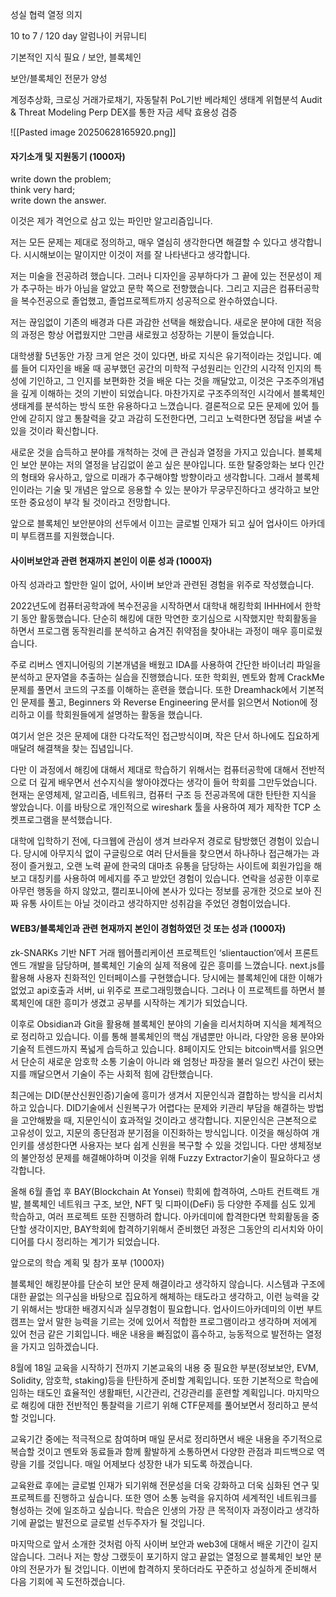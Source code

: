 성실 협력 열정 의지

10 to 7 / 120 day
알럼나이 커뮤니티

기본적인 지식 필요 / 보안, 블록체인

보안/블록체인 전문가 양성

계정추상화, 크로싱
거래가로채기, 자동탈취
PoL기반 베라체인 생태계 위협분석
Audit & Threat Modeling
Perp DEX를 통한 자금 세탁 효용성 검증

![[Pasted image 20250628165920.png]]


#### 자기소개 및 지원동기 (1000자)

write down the problem;  
think very hard;  
write down the answer.

이것은 제가 격언으로 삼고 있는 파인만 알고리즘입니다.

저는 모든 문제는 제대로 정의하고, 매우 열심히 생각한다면 해결할 수 있다고 생각합니다. 시시해보이는 말이지만 이것이 저를 잘 나타낸다고 생각합니다.

저는 미술을 전공하려 했습니다. 그러나 디자인을 공부하다가 그 끝에 있는 전문성이 제가 추구하는 바가 아님을 알았고 문학 쪽으로 전향했습니다. 그리고 지금은 컴퓨터공학을 복수전공으로 졸업했고, 졸업프로젝트까지 성공적으로 완수하였습니다.

저는 끊임없이 기존의 배경과 다른 과감한 선택을 해왔습니다. 새로운 분야에 대한 적응의 과정은 항상 어렵웠지만 그만큼 새로웠고 성장하는 기분이 들었습니다. 

대학생활 5년동안 가장 크게 얻은 것이 있다면, 바로 지식은 유기적이라는 것입니다. 예를 들어 디자인을 배울 때 공부했던 공간의 미학적 구성원리는 인간의 시각적 인지의 특성에 기인하고, 그 인지를 보편화한 것을 배운 다는 것을 깨달았고, 이것은 구조주의개념을 깊게 이해하는 것의 기반이 되었습니다. 마찬가지로 구조주의적인 시각에서 블록체인 생태계를 분석하는 방식 또한 유용하다고 느꼈습니다.
결론적으로 모든 문제에 있어 틀 안에 갇히지 않고 통찰력을 갖고 과감히 도전한다면, 그리고 노력한다면 정답을 써낼 수 있을 것이라 확신합니다.

새로운 것을 습득하고 분야를 개척하는 것에 큰 관심과 열정을 가지고 있습니다. 블록체인 보안 분야는 저의 열정을 남김없이 쏟고 싶은 분야입니다. 또한 탈중앙화는 보다 인간의 형태와 유사하고, 앞으로 미래가 추구해야할 방향이라고 생각합니다. 그래서 블록체인이라는 기술 및 개념은 앞으로 응용할 수 있는 분야가 무궁무진하다고 생각하고 보안 또한 중요성이 부각 될 것이라고 전망합니다. 

앞으로 블록체인 보안분야의 선두에서 이끄는 글로벌 인재가 되고 싶어 업사이드 아카데미 부트캠프를 지원했습니다.

#### 사이버보안과 관련 현재까지 본인이 이룬 성과 (1000자)

아직 성과라고 할만한 일이 없어, 사이버 보안과 관련된 경험을 위주로 작성했습니다.

2022년도에 컴퓨터공학과에 복수전공을 시작하면서 대학내 해킹학회 IHHH에서 한학기 동안 활동했습니다. 단순히 해킹에 대한 막연한 호기심으로 시작했지만 학회활동을 하면서 프로그램 동작원리를 분석하고 숨겨진 취약점을 찾아내는 과정이 매우 흥미로웠습니다.

주로 리버스 엔지니어링의 기본개념을 배웠고 IDA를 사용하여 간단한 바이너리 파일을 분석하고 문자열을 추출하는 실습을 진행했습니다. 또한 학회원, 멘토와 함께 CrackMe문제를 풀면서 코드의 구조를 이해하는 훈련을 했습니다. 또한 Dreamhack에서 기본적인 문제를 풀고, Beginners 와 Reverse Engineering 문서를 읽으면서 Notion에 정리하고 이를 학회원들에게 설명하는 활동을 했습니다.

여기서 얻은 것은 문제에 대한 다각도적인 접근방식이며, 작은 단서 하나에도 집요하게 매달려 해결책을 찾는 집념입니다.

다만 이 과정에서 해킹에 대해서 제대로 학습하기 위해서는 컴퓨터공학에 대해서 전반적으로 더 깊게 배우면서 선수지식을 쌓아야겠다는 생각이 들어 학회를 그만두었습니다. 현재는 운영체제, 알고리즘, 네트워크, 컴퓨터 구조 등 전공과목에 대한 탄탄한 지식을 쌓았습니다. 이를 바탕으로 개인적으로 wireshark 툴을 사용하여 제가 제작한 TCP 소켓프로그램을 분석했습니다.

대학에 입학하기 전에, 다크웹에 관심이 생겨 브라우저 경로로 탐방했던 경험이 있습니다. 당시에 아무지식 없이 구글링으로 여러 단서들을 찾으면서 하나하나 접근해가는 과정이 즐거웠고, 오랜 노력 끝에 한국의 대마초 유통을 담당하는 사이트에 회원가입을 해보고 대칭키를 사용하여 메세지를 주고 받았던 경험이 있습니다. 연락을 성공한 이후로 아무런 행동을 하지 않았고, 캘리포니아에 본사가 있다는 정보를 공개한 것으로 보아 진짜 유통 사이트는 아닐 것이라고 생각하지만 성취감을 주었던 경험이었습니다.

#### WEB3/블록체인과 관련 현재까지 본인이 경험하였던 것 또는 성과 (1000자)

zk-SNARKs 기반 NFT 거래 웹어플리케이션 프로젝트인 ‘slientauction’에서 프론트엔드 개발을 담당하며, 블록체인 기술의 실제 적용에 깊은 흥미를 느꼈습니다. next.js를 활용해 사용자 친화적인 인터페이스를 구현했습니다. 당시에는 블록체인에 대한 이해가 없었고 api호출과 서버, ui 위주로 프로그래밍했습니다. 그러나 이 프로젝트를 하면서 블록체인에 대한 흥미가 생겼고 공부를 시작하는 계기가 되었습니다.

이후로 Obsidian과 Git을 활용해 블록체인 분야의 기술을 리서치하며 지식을 체계적으로 정리하고 있습니다. 이를 통해 블록체인의 핵심 개념뿐만 아니라, 다양한 응용 분야와 기술적 트렌드까지 폭넓게 습득하고 있습니다. 8페이지도 안되는 bitcoin백서를 읽으면서 단순히 새로운 암호학 소통 기술이 아니라 왜 엄청난 파장을 불러 일으킨 사건이 됐는 지를 깨달으면서 기술이 주는 사회적 힘에 감탄했습니다.

최근에는 DID(분산신원인증)기술에 흥미가 생겨서 지문인식과 결합하는 방식을 리서치하고 있습니다. DID기술에서 신원복구가 어렵다는 문제와 키관리 부담을 해결하는 방법을 고안해봤을 때, 지문인식이 효과적일 것이라고 생각합니다. 지문인식은 근본적으로 고유성이 있고, 지문의 종단점과 분기점을 이진화하는 방식입니다. 이것을 해싱하여 개인키를 생성한다면 사용자는 보다 쉽게 신원을 복구할 수 있을 것입니다. 다만 생체정보의 불안정성 문제를 해결해야하며 이것을 위해 Fuzzy Extractor기술이 필요하다고 생각합니다.

올해 6월 졸업 후 BAY(Blockchain At Yonsei) 학회에 합격하여, 스마트 컨트랙트 개발, 블록체인 네트워크 구조, 보안, NFT 및 디파이(DeFi) 등 다양한 주제를 심도 있게 학습하고, 여러 프로젝트 또한 진행하려 합니다. 아카데미에 합격한다면 학회활동을 중단할 생각이지만, BAY학회에 합격하기위해서 준비했던 과정은 그동안의 리서치와 아이디어를 다시 정리하는 계기가 되었습니다.



앞으로의 학습 계획 및 참가 포부 (1000자)


블록체인 해킹분야를 단순히 보안 문제 해결이라고 생각하지 않습니다. 시스템과 구조에 대한 끝없는 의구심을 바탕으로 집요하게 해체하는 태도라고 생각하고, 이런 능력을 갖기 위해서는 방대한 배경지식과 실무경험이 필요합니다. 업사이드아카데미의 이번 부트캠프는 앞서 말한 능력을 기르는 것에 있어서 적합한 프로그램이라고 생각하며 저에게 있어 천금 같은 기회입니다. 배운 내용을 빠짐없이 흡수하고, 능동적으로 발전하는 열정을 가지고 임하겠습니다.

8월에 18일 교육을 시작하기 전까지 기본교육의 내용 중 필요한 부분(정보보안, EVM, Solidity, 암호학, staking)등을 탄탄하게 준비할 계획입니다. 또한 기본적으로 학습에 임하는 태도인 효율적인 생활패턴, 시간관리, 건강관리를 훈련할 계획입니다. 마지막으로 해킹에 대한 전반적인 통찰력을 기르기 위해 CTF문제를 풀어보면서 정리하고 분석할 것입니다.

교육기간 중에는 적극적으로 참여하며 매일 문서로 정리하면서 배운 내용을 주기적으로 복습할 것이고 멘토와 동료들과 함께 활발하게 소통하면서 다양한 관점과 피드백으로 역량을 기를 것입니다. 매일 어제보다 성장한 내가 되도록 하겠습니다.

교육완료 후에는 글로벌 인재가 되기위해 전문성을 더욱 강화하고 더욱 심화된 연구 및 프로젝트를 진행하고 싶습니다. 또한 영어 소통 능력을 유지하여 세계적인 네트워크를 형성하는 것에 일조하고 싶습니다. 학습은 인생의 가장 큰 목적이자 과정이라고 생각하기에 끝없는 발전으로 글로벌 선두주자가 될 것입니다.

마지막으로 앞서 소개한 것처럼 아직 사이버 보안과 web3에 대해서 배운 기간이 길지 않습니다. 그러나 저는 항상 그랬듯이 포기하지 않고 끝없는 열정으로 블록체인 보안 분야의 전문가가 될 것입니다. 이번에 합격하지 못하더라도 꾸준하고 성실하게 준비해서 다음 기회에 꼭 도전하겠습니다.